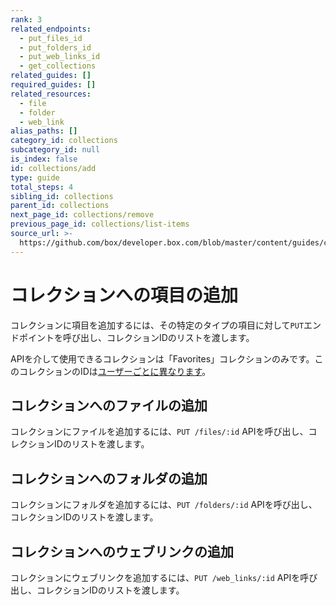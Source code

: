 ```yaml
---
rank: 3
related_endpoints:
  - put_files_id
  - put_folders_id
  - put_web_links_id
  - get_collections
related_guides: []
required_guides: []
related_resources:
  - file
  - folder
  - web_link
alias_paths: []
category_id: collections
subcategory_id: null
is_index: false
id: collections/add
type: guide
total_steps: 4
sibling_id: collections
parent_id: collections
next_page_id: collections/remove
previous_page_id: collections/list-items
source_url: >-
  https://github.com/box/developer.box.com/blob/master/content/guides/collections/add.md
---
```

# コレクションへの項目の追加

コレクションに項目を追加するには、その特定のタイプの項目に対して`PUT`エンドポイントを呼び出し、コレクションIDのリストを渡します。

<Message warning>

APIを介して使用できるコレクションは「Favorites」コレクションのみです。このコレクションのIDは[ユーザーごとに異なります](g://collections/list)。

</Message>

## コレクションへのファイルの追加

コレクションにファイルを追加するには、`PUT /files/:id` APIを呼び出し、コレクションIDのリストを渡します。

<Samples id="put_files_id" variant="add_to_collection">

</Samples>

## コレクションへのフォルダの追加

コレクションにフォルダを追加するには、`PUT /folders/:id` APIを呼び出し、コレクションIDのリストを渡します。

<Samples id="put_folders_id" variant="add_to_collection">

</Samples>

## コレクションへのウェブリンクの追加

コレクションにウェブリンクを追加するには、`PUT /web_links/:id` APIを呼び出し、コレクションIDのリストを渡します。

<Samples id="put_web_links_id" variant="add_to_collection">

</Samples>
